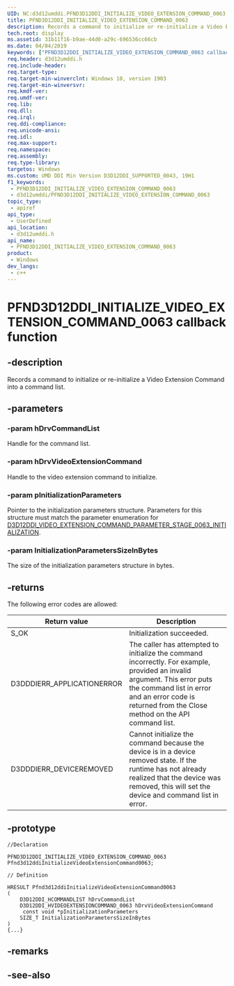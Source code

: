 ```yaml
---
UID: NC:d3d12umddi.PFND3D12DDI_INITIALIZE_VIDEO_EXTENSION_COMMAND_0063
title: PFND3D12DDI_INITIALIZE_VIDEO_EXTENSION_COMMAND_0063
description: Records a command to initialize or re-initialize a Video Extension Command into a command list.
tech.root: display
ms.assetid: 31b11f16-b9ae-44d0-a29c-696536cc66cb
ms.date: 04/04/2019
keywords: ["PFND3D12DDI_INITIALIZE_VIDEO_EXTENSION_COMMAND_0063 callback function"]
req.header: d3d12umddi.h
req.include-header: 
req.target-type: 
req.target-min-winverclnt: Windows 10, version 1903
req.target-min-winversvr: 
req.kmdf-ver: 
req.umdf-ver: 
req.lib: 
req.dll: 
req.irql: 
req.ddi-compliance: 
req.unicode-ansi: 
req.idl: 
req.max-support: 
req.namespace: 
req.assembly: 
req.type-library: 
targetos: Windows
ms.custom: UMD DDI Min Version D3D12DDI_SUPPORTED_0043, 19H1
f1_keywords:
 - PFND3D12DDI_INITIALIZE_VIDEO_EXTENSION_COMMAND_0063
 - d3d12umddi/PFND3D12DDI_INITIALIZE_VIDEO_EXTENSION_COMMAND_0063
topic_type:
 - apiref
api_type:
 - UserDefined
api_location:
 - d3d12umddi.h
api_name:
 - PFND3D12DDI_INITIALIZE_VIDEO_EXTENSION_COMMAND_0063
product:
 - Windows
dev_langs:
 - c++
---
```


# PFND3D12DDI_INITIALIZE_VIDEO_EXTENSION_COMMAND_0063 callback function


## -description

Records a command to initialize or re-initialize a Video Extension Command into a command list.

## -parameters

### -param hDrvCommandList

Handle for the command list.

### -param hDrvVideoExtensionCommand

Handle to the video extension command to initialize.

### -param pInitializationParameters

Pointer to the initialization parameters structure. Parameters for this structure must match the parameter enumeration for [D3D12DDI_VIDEO_EXTENSION_COMMAND_PARAMETER_STAGE_0063_INITIALIZATION](ne-d3d12umddi-d3d12ddi_video_extension_command_parameter_stage_0063.md).

### -param InitializationParametersSizeInBytes

The size of the initialization parameters structure in bytes.

## -returns

The following error codes are allowed:

|Return value | Description|
|---|---|
|S_OK|Initialization succeeded.|
|D3DDDIERR_APPLICATIONERROR|The caller has attempted to initialize the command incorrectly. For example, provided an invalid argument. This error puts the command list in error and an error code is returned from the Close method on the API command list.|
|D3DDDIERR_DEVICEREMOVED|Cannot initialize the command because the device is in a device removed state. If the runtime has not already realized that the device was removed, this will set the device and command list in error.|

## -prototype

```
//Declaration

PFND3D12DDI_INITIALIZE_VIDEO_EXTENSION_COMMAND_0063 Pfnd3d12ddiInitializeVideoExtensionCommand0063; 

// Definition

HRESULT Pfnd3d12ddiInitializeVideoExtensionCommand0063 
(
	D3D12DDI_HCOMMANDLIST hDrvCommandList
	D3D12DDI_HVIDEOEXTENSIONCOMMAND_0063 hDrvVideoExtensionCommand
	 const void *pInitializationParameters
	SIZE_T InitializationParametersSizeInBytes
)
{...}

```

## -remarks

## -see-also

